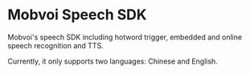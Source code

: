 # Mobvoi Speech SDK

Mobvoi's speech SDK including hotword trigger, embedded and online speech recognition and TTS.  

Currently, it only supports two languages: Chinese and English.
